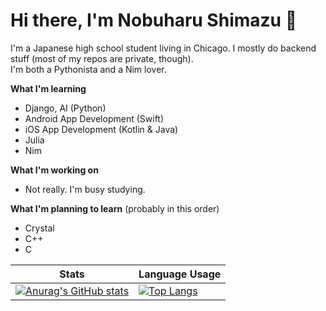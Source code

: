 # Hi there, I'm Nobuharu Shimazu 👋

I'm a Japanese high school student living in Chicago. I mostly do backend stuff (most of my repos are private, though).<br>
I'm both a Pythonista and a Nim lover.

**What I'm learning**
 - Django, AI (Python)
 - Android App Development (Swift)
 - iOS App Development (Kotlin & Java)
 - Julia
 - Nim

**What I'm working on**
 - Not really. I'm busy studying.

**What I'm planning to learn** (probably in this order)
 - Crystal
 - C++
 - C


| Stats | Language Usage |
| ----------- | ----------- |
| [![Anurag's GitHub stats](https://github-readme-stats.vercel.app/api?username=bichanna&count_private=true&show_icons=true)](https://github.com/anuraghazra/github-readme-stats)| [![Top Langs](https://github-readme-stats.vercel.app/api/top-langs/?username=bichanna&langs_count=10&layout=compact)](https://github.com/anuraghazra/github-readme-stats)


